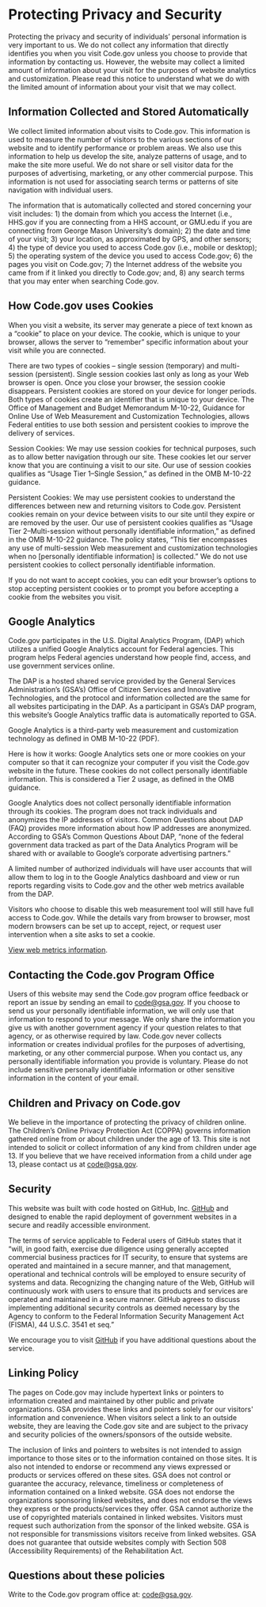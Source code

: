 # Protecting Privacy and Security

Protecting the privacy and security of individuals’ personal information is very important to us. We do not collect any information that directly identifies you when you visit Code.gov unless you choose to provide that information by contacting us. However, the website may collect a limited amount of information about your visit for the purposes of website analytics and customization. Please read this notice to understand what we do with the limited amount of information about your visit that we may collect.

## Information Collected and Stored Automatically

We collect limited information about visits to Code.gov. This information is used to measure the number of visitors to the various sections of our website and to identify performance or problem areas. We also use this information to help us develop the site, analyze patterns of usage, and to make the site more useful. We do not share or sell visitor data for the purposes of advertising, marketing, or any other commercial purpose. This information is not used for associating search terms or patterns of site navigation with individual users.

The information that is automatically collected and stored concerning your visit includes: 1) the domain from which you access the Internet (i.e., HHS.gov if you are connecting from a HHS account, or GMU.edu if you are connecting from George Mason University’s domain); 2) the date and time of your visit; 3) your location, as approximated by GPS, and other sensors; 4) the type of device you used to access Code.gov (i.e., mobile or desktop); 5) the operating system of the device you used to access Code.gov; 6) the pages you visit on Code.gov; 7) the Internet address of the website you came from if it linked you directly to Code.gov; and, 8) any search terms that you may enter when searching Code.gov.

## How Code.gov uses Cookies

When you visit a website, its server may generate a piece of text known as a “cookie” to place on your device. The cookie, which is unique to your browser, allows the server to “remember” specific information about your visit while you are connected.

There are two types of cookies – single session (temporary) and multi-session (persistent). Single session cookies last only as long as your Web browser is open. Once you close your browser, the session cookie disappears. Persistent cookies are stored on your device for longer periods. Both types of cookies create an identifier that is unique to your device. The Office of Management and Budget Memorandum M-10-22, Guidance for Online Use of Web Measurement and Customization Technologies, allows Federal entities to use both session and persistent cookies to improve the delivery of services.

Session Cookies: We may use session cookies for technical purposes, such as to allow better navigation through our site. These cookies let our server know that you are continuing a visit to our site. Our use of session cookies qualifies as “Usage Tier 1–Single Session,” as defined in the OMB M-10-22 guidance.

Persistent Cookies: We may use persistent cookies to understand the differences between new and returning visitors to Code.gov. Persistent cookies remain on your device between visits to our site until they expire or are removed by the user. Our use of persistent cookies qualifies as “Usage Tier 2–Multi-session without personally identifiable information,” as defined in the OMB M-10-22 guidance. The policy states, “This tier encompasses any use of multi-session Web measurement and customization technologies when no [personally identifiable information] is collected.” We do not use persistent cookies to collect personally identifiable information.

If you do not want to accept cookies, you can edit your browser’s options to stop accepting persistent cookies or to prompt you before accepting a cookie from the websites you visit.

## Google Analytics

Code.gov participates in the U.S. Digital Analytics Program, (DAP) which utilizes a unified Google Analytics account for Federal agencies. This program helps Federal agencies understand how people find, access, and use government services online.

The DAP is a hosted shared service provided by the General Services Administration’s (GSA’s) Office of Citizen Services and Innovative Technologies, and the protocol and information collected are the same for all websites participating in the DAP. As a participant in GSA’s DAP program, this website’s Google Analytics traffic data is automatically reported to GSA.

Google Analytics is a third-party web measurement and customization technology as defined in OMB M-10-22 (PDF).

Here is how it works: Google Analytics sets one or more cookies on your computer so that it can recognize your computer if you visit the Code.gov website in the future. These cookies do not collect personally identifiable information. This is considered a Tier 2 usage, as defined in the OMB guidance.

Google Analytics does not collect personally identifiable information through its cookies. The program does not track individuals and anonymizes the IP addresses of visitors. Common Questions about DAP (FAQ) provides more information about how IP addresses are anonymized. According to GSA’s Common Questions About DAP, “none of the federal government data tracked as part of the Data Analytics Program will be shared with or available to Google’s corporate advertising partners.”

A limited number of authorized individuals will have user accounts that will allow them to log in to the Google Analytics dashboard and view or run reports regarding visits to Code.gov and the other web metrics available from the DAP.

Visitors who choose to disable this web measurement tool will still have full access to Code.gov. While the details vary from browser to browser, most modern browsers can be set up to accept, reject, or request user intervention when a site asks to set a cookie.

[View web metrics information](https://analytics.usa.gov/).

## Contacting the Code.gov Program Office

Users of this website may send the Code.gov program office feedback or report an issue by sending an email to code@gsa.gov. If you choose to send us your personally identifiable information, we will only use that information to respond to your message. We only share the information you give us with another government agency if your question relates to that agency, or as otherwise required by law. Code.gov never collects information or creates individual profiles for the purposes of advertising, marketing, or any other commercial purpose. When you contact us, any personally identifiable information you provide is voluntary. Please do not include sensitive personally identifiable information or other sensitive information in the content of your email.

## Children and Privacy on Code.gov

We believe in the importance of protecting the privacy of children online. The Children’s Online Privacy Protection Act (COPPA) governs information gathered online from or about children under the age of 13. This site is not intended to solicit or collect information of any kind from children under age 13. If you believe that we have received information from a child under age 13, please contact us at code@gsa.gov.

## Security

This website was built with code hosted on GitHub, Inc. [GitHub](https://help.github.com/articles/github-terms-of-service/) and designed to enable the rapid deployment of government websites in a secure and readily accessible environment.

The terms of service applicable to Federal users of GitHub states that it “will, in good faith, exercise due diligence using generally accepted commercial business practices for IT security, to ensure that systems are operated and maintained in a secure manner, and that management, operational and technical controls will be employed to ensure security of systems and data. Recognizing the changing nature of the Web, GitHub will continuously work with users to ensure that its products and services are operated and maintained in a secure manner. GitHub agrees to discuss implementing additional security controls as deemed necessary by the Agency to conform to the Federal Information Security Management Act (FISMA), 44 U.S.C. 3541 et seq.”

We encourage you to visit [GitHub](https://help.github.com/articles/github-terms-of-service/) if you have additional questions about the service.

## Linking Policy

The pages on Code.gov may include hypertext links or pointers to information created and maintained by other public and private organizations. GSA provides these links and pointers solely for our visitors' information and convenience. When visitors select a link to an outside website, they are leaving the Code.gov site and are subject to the privacy and security policies of the owners/sponsors of the outside website.

The inclusion of links and pointers to websites is not intended to assign importance to those sites or to the information contained on those sites. It is also not intended to endorse or recommend any views expressed or products or services offered on these sites. GSA does not control or guarantee the accuracy, relevance, timeliness or completeness of information contained on a linked website. GSA does not endorse the organizations sponsoring linked websites, and does not endorse the views they express or the products/services they offer. GSA cannot authorize the use of copyrighted materials contained in linked websites. Visitors must request such authorization from the sponsor of the linked website. GSA is not responsible for transmissions visitors receive from linked websites. GSA does not guarantee that outside websites comply with Section 508 (Accessibility Requirements) of the Rehabilitation Act.

## Questions about these policies

Write to the Code.gov program office at: [code@gsa.gov](mailto:code@gsa.gov).
